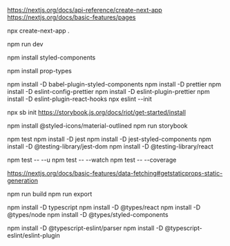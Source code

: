 https://nextjs.org/docs/api-reference/create-next-app
https://nextjs.org/docs/basic-features/pages

npx create-next-app .

npm run dev

npm install styled-components

npm install prop-types

npm install -D babel-plugin-styled-components
npm install -D prettier
npm install -D eslint-config-prettier
npm install -D eslint-plugin-prettier
npm install -D eslint-plugin-react-hooks
npx eslint --init

npx sb init
https://storybook.js.org/docs/riot/get-started/install

npm install @styled-icons/material-outlined
npm run storybook


npm test
npm install -D jest
npm install -D jest-styled-components
npm install -D @testing-library/jest-dom
npm install -D @testing-library/react


npm test -- --u
npm test -- --watch
npm test -- --coverage


https://nextjs.org/docs/basic-features/data-fetching#getstaticprops-static-generation


npm run build
npm run export

npm install -D typescript
npm install -D @types/react
npm install -D @types/node
npm install -D @types/styled-components

npm install -D @typescript-eslint/parser
npm install -D @typescript-eslint/eslint-plugin






